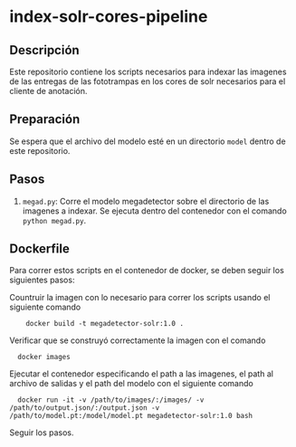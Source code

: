 # index-solr-cores-pipeline

## Descripción

Este repositorio contiene los scripts necesarios para indexar las imagenes de las entregas de las fototrampas en los cores de solr necesarios para el cliente de anotación. 

## Preparación

Se espera que el archivo del modelo esté en un directorio `model` dentro de este repositorio.

## Pasos

1. `megad.py`: Corre el modelo megadetector sobre el directorio de las imagenes a indexar. Se ejecuta dentro del contenedor con el comando `python megad.py`.


## Dockerfile

Para correr estos scripts en el contenedor de docker, se deben seguir los siguientes pasos:

Countruir la imagen con lo necesario para correr los scripts usando el siguiente comando

```shell
    docker build -t megadetector-solr:1.0 .
```

Verificar que se construyó correctamente la imagen con el comando

``` shell
  docker images
```

Ejecutar el contenedor especificando el path a las imagenes, el path al archivo de salidas y el path del modelo con el siguiente comando

``` shell
  docker run -it -v /path/to/images/:/images/ -v /path/to/output.json/:/output.json -v /path/to/model.pt:/model/model.pt megadetector-solr:1.0 bash
```

Seguir los pasos.